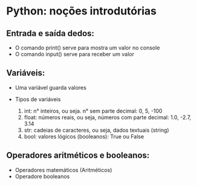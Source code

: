 # Python: noções introdutórias

## Entrada e saída dedos:

* O comando print() serve para mostra um valor no console
* O comando input() serve para receber um valor

## Variáveis:

* Uma variável guarda valores
* Tipos de variáveis

    1. int: n° inteiros, ou seja. n° sem parte decimal: 0, 5, -100
    2. float: números reais, ou seja, números com parte decimal: 1.0, -2.7, 3.14
    3. str: cadeias de caracteres, ou seja, dados textuais (string)
    4. bool: valores lógicos (booleanos): True ou False

## Operadores aritméticos e booleanos:

* Operadores matemáticos (Aritméticos)
* Operadore booleanos